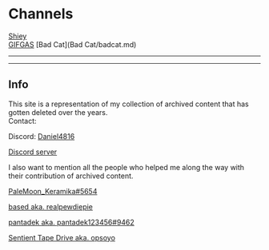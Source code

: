 # Channels
[Shiey](shiey/shiey.md)  
[GIFGAS](GIFGAS/GIFGAS.md)
[Bad Cat](Bad Cat/badcat.md)


---  
---  

## Info
This site is a representation of my collection of archived content that has gotten deleted over the years.  
Contact:

Discord: [Daniel4816](https://discord.com/users/822509408390479872)

[Discord server](https://discord.gg/J7CYmrJ9Ew)

I also want to mention all the people who helped me along the way with their contribution of archived content.

[PaleMoon_Keramika#5654](https://discord.com/users/683489292424577082)

[based aka. realpewdiepie](https://discord.com/users/265256075542921217)

[pantadek aka. pantadek123456#9462](https://discord.com/users/1003624263649087529)

[Sentient Tape Drive aka. opsoyo](https://discord.com/users/99284240461479936)
